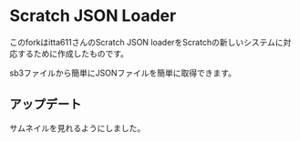 # Scratch JSON Loader
このforkはitta611さんのScratch JSON loaderをScratchの新しいシステムに対応するために作成したものです。  
  
sb3ファイルから簡単にJSONファイルを簡単に取得できます。

## アップデート
サムネイルを見れるようにしました。
